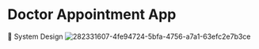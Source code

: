 # Doctor Appointment App

🎨 System Design
![282331607-4fe94724-5bfa-4756-a7a1-63efc2e7b3ce](https://github.com/user-attachments/assets/c2d691e5-172a-4496-974c-8149c8a1c56d)


